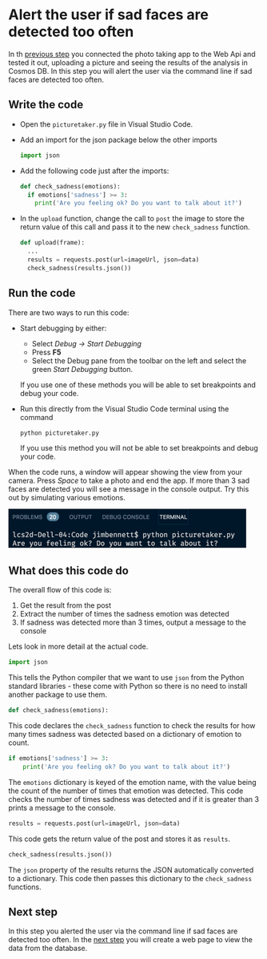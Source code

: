 # Alert the user if sad faces are detected too often

In th [previous step](./CallTheWebApiFromDesktop.md) you connected the photo taking app to the Web Api and tested it out, uploading a picture and seeing the results of the analysis in Cosmos DB. In this step you will alert the user via the command line if sad faces are detected too often.

## Write the code

* Open the `picturetaker.py` file in Visual Studio Code.

* Add an import for the json package below the other imports
  
  ```python
  import json
  ```

* Add the following code just after the imports:
  
  ```python
  def check_sadness(emotions):
    if emotions['sadness'] >= 3:
      print('Are you feeling ok? Do you want to talk about it?')
  ```

* In the `upload` function, change the call to `post` the image to store the return value of this call and pass it to the new `check_sadness` function.
  
  ```python
  def upload(frame):
    ...
    results = requests.post(url=imageUrl, json=data)
    check_sadness(results.json())
  ```

## Run the code

There are two ways to run this code:

* Start debugging by either:
  * Select *Debug -> Start Debugging*
  * Press **F5**
  * Select the Debug pane from the toolbar on the left and select the green *Start Debugging* button.

  If you use one of these methods you will be able to set breakpoints and debug your code.

* Run this directly from the Visual Studio Code terminal using the command
  
  ```sh
  python picturetaker.py
  ```

  If you use this method you will not be able to set breakpoints and debug your code.

When the code runs, a window will appear showing the view from your camera. Press *Space* to take a photo and end the app. If more than 3 sad faces are detected you will see a message in the console output. Try this out by simulating various emotions.

![The console output of the app showing a message asking if the user is ok](../Images/ConsolAskUserIfTheyAreOk.png)

## What does this code do

The overall flow of this code is:

1. Get the result from the post
2. Extract the number of times the sadness emotion was detected
3. If sadness was detected more than 3 times, output a message to the console

Lets look in more detail at the actual code.

```python
import json
```

This tells the Python compiler that we want to use `json` from the Python standard libraries - these come with Python so there is no need to install another package to use them.

```python
def check_sadness(emotions):
```

This code declares the `check_sadness` function to check the results for how many times sadness was detected based on a dictionary of emotion to count.

```python
if emotions['sadness'] >= 3:
    print('Are you feeling ok? Do you want to talk about it?')
```

The `emotions` dictionary is keyed of the emotion name, with the value being the count of the number of times that emotion was detected. This code checks the number of times sadness was detected and if it is greater than 3 prints a message to the console.

```python
results = requests.post(url=imageUrl, json=data)
```

This code gets the return value of the post and stores it as `results`.

```python
check_sadness(results.json())
```

The `json` property of the results returns the JSON automatically converted to a dictionary. This code then passes this dictionary to the `check_sadness` functions.

## Next step

In this step you alerted the user via the command line if sad faces are detected too often. In the [next step](./ViewTheResults.md) you will create a web page to view the data from the database.
